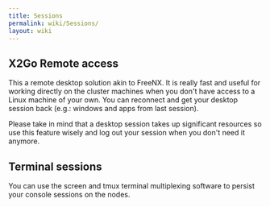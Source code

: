 ```yaml
---
title: Sessions
permalink: wiki/Sessions/
layout: wiki
---
```


X2Go Remote access
------------------

This a remote desktop solution akin to FreeNX. It is really fast and
useful for working directly on the cluster machines when you don't have
access to a Linux machine of your own. You can reconnect and get your
desktop session back (e.g.: windows and apps from last session).

Please take in mind that a desktop session takes up significant
resources so use this feature wisely and log out your session when you
don't need it anymore.

Terminal sessions
-----------------

You can use the screen and tmux terminal multiplexing software to
persist your console sessions on the nodes.
